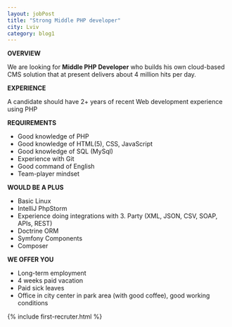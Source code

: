 ```yaml
---
layout: jobPost
title: "Strong Middle PHP developer"
city: Lviv
category: blog1
---
```

**OVERVIEW**

We are looking for **Middle PHP Developer** who builds his own cloud-based CMS solution that at present delivers about 4 million hits per day.

**EXPERIENCE**

A candidate should have 2+ years of recent Web development experience using PHP

**REQUIREMENTS**

- Good knowledge of PHP
- Good knowledge of HTML(5), CSS, JavaScript
- Good knowledge of SQL (MySql)
- Experience with Git
- Good command of English
- Team-player mindset

**WOULD BE A PLUS**

- Basic Linux
- IntelliJ PhpStorm
- Experience doing integrations with 3. Party (XML, JSON, CSV, SOAP, APIs, REST)
- Doctrine ORM
- Symfony Components
- Composer

**WE OFFER YOU**

- Long-term employment
- 4 weeks paid vacation
- Paid sick leaves
- Office in city center in park area (with good coffee), good working conditions

{% include first-recruter.html %}